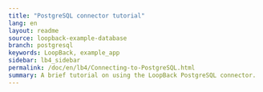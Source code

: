 ```yaml
---
title: "PostgreSQL connector tutorial"
lang: en
layout: readme
source: loopback-example-database
branch: postgresql
keywords: LoopBack, example_app
sidebar: lb4_sidebar
permalink: /doc/en/lb4/Connecting-to-PostgreSQL.html
summary: A brief tutorial on using the LoopBack PostgreSQL connector.
---
```


